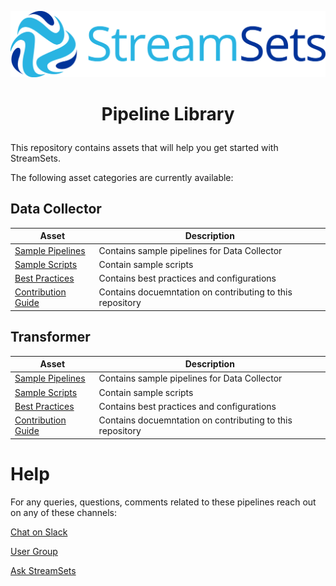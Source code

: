 ![StreamSets Logo](images/Full%20Color%20Transparent.png)

<h1><p align="center">Pipeline Library</p></h1>

This repository contains assets that will help you get started with StreamSets.  

The following asset categories are currently available:

## Data Collector

| Asset            | Description     |
| --------------- | --------------- |
| [Sample Pipelines](./datacollector/sample-pipelines) | Contains sample pipelines for Data Collector |
| [Sample Scripts](./datacollector/sample-scripts) | Contain sample scripts |
| [Best Practices](./datacollector/best-practices) | Contains best practices and configurations |
| [Contribution Guide](./datacollector/contribution-guide) | Contains docuemntation on contributing to this repository |

## Transformer

| Asset            | Description     |
| --------------- | --------------- |
| [Sample Pipelines](./transformer/sample-pipelines) | Contains sample pipelines for Data Collector |
| [Sample Scripts](./transformer/sample-scripts) | Contain sample scripts |
| [Best Practices](./transformer/best-practices) | Contains best practices and configurations |
| [Contribution Guide](./transformer/contribution-guide) | Contains docuemntation on contributing to this repository |

# Help

For any queries, questions, comments related to these pipelines reach out on any of these channels:

[Chat on Slack](https://streamsetters-slack.herokuapp.com/)

[User Group](https://groups.google.com/a/streamsets.com/d/forum/sdc-user)

[Ask StreamSets](https://ask.streamsets.com/questions/)
